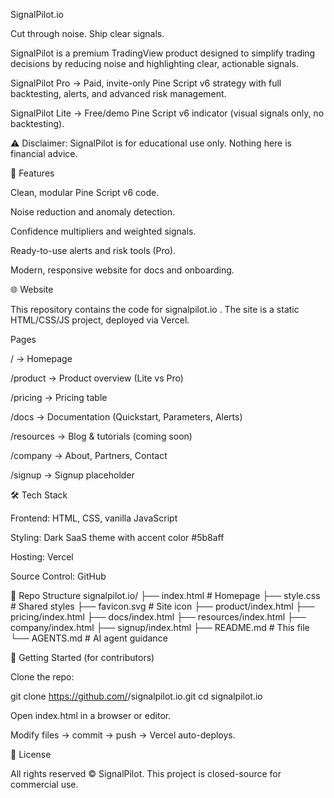 SignalPilot.io

Cut through noise. Ship clear signals.

SignalPilot is a premium TradingView product designed to simplify trading decisions by reducing noise and highlighting clear, actionable signals.

SignalPilot Pro → Paid, invite-only Pine Script v6 strategy with full backtesting, alerts, and advanced risk management.

SignalPilot Lite → Free/demo Pine Script v6 indicator (visual signals only, no backtesting).

⚠️ Disclaimer: SignalPilot is for educational use only. Nothing here is financial advice.

🌟 Features

Clean, modular Pine Script v6 code.

Noise reduction and anomaly detection.

Confidence multipliers and weighted signals.

Ready-to-use alerts and risk tools (Pro).

Modern, responsive website for docs and onboarding.

🌐 Website

This repository contains the code for signalpilot.io
.
The site is a static HTML/CSS/JS project, deployed via Vercel.

Pages

/ → Homepage

/product → Product overview (Lite vs Pro)

/pricing → Pricing table

/docs → Documentation (Quickstart, Parameters, Alerts)

/resources → Blog & tutorials (coming soon)

/company → About, Partners, Contact

/signup → Signup placeholder

🛠️ Tech Stack

Frontend: HTML, CSS, vanilla JavaScript

Styling: Dark SaaS theme with accent color #5b8aff

Hosting: Vercel

Source Control: GitHub

📂 Repo Structure
signalpilot.io/
├── index.html          # Homepage
├── style.css           # Shared styles
├── favicon.svg         # Site icon
├── product/index.html
├── pricing/index.html
├── docs/index.html
├── resources/index.html
├── company/index.html
├── signup/index.html
├── README.md           # This file
└── AGENTS.md           # AI agent guidance

🚀 Getting Started (for contributors)

Clone the repo:

git clone https://github.com/<USERNAME>/signalpilot.io.git
cd signalpilot.io


Open index.html in a browser or editor.

Modify files → commit → push → Vercel auto-deploys.

📄 License

All rights reserved © SignalPilot.
This project is closed-source for commercial use.
